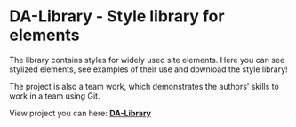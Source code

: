 # DA-Library - Style library for elements
The library contains styles for widely used site elements.
Here you can see stylized elements, see examples of their use and download the style library!

The project is also a team work, which demonstrates the authors' skills to work in a team using Git.

View project you can here: [**DA-Library**](https://dimatarhan.github.io/da-library/dist/)
